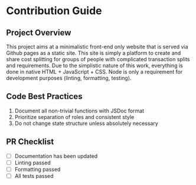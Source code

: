 # Contribution Guide

## Project Overview

This project aims at a minimalistic front-end only website that is served via
Github pages as a static site. This site is simply a platform to create and
share cost splitting for groups of people with complicated transaction splits
and requirements. Due to the simplistic nature of this work, everything is
done in native HTML + JavaScript + CSS. Node is only a requirement for
development purposes (linting, formatting, testing).

## Code Best Practices

1. Document all non-trivial functions with JSDoc format
2. Prioritize separation of roles and consistent style
3. Do not change state structure unless absolutely necessary

## PR Checklist

- [ ] Documentation has been updated
- [ ] Linting passed
- [ ] Formatting passed
- [ ] All tests passed
